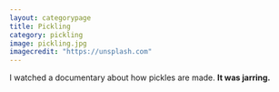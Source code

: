 ```yaml
---
layout: categorypage
title: Pickling
category: pickling
image: pickling.jpg
imagecredit: "https://unsplash.com"
---
```

I watched a documentary about how pickles are made.
__It was jarring.__